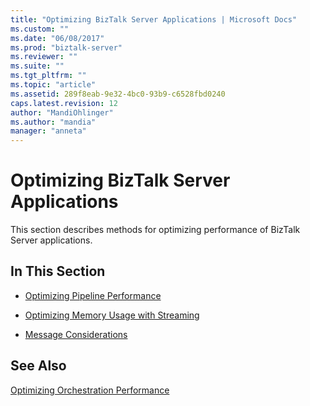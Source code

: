 ```yaml
---
title: "Optimizing BizTalk Server Applications | Microsoft Docs"
ms.custom: ""
ms.date: "06/08/2017"
ms.prod: "biztalk-server"
ms.reviewer: ""
ms.suite: ""
ms.tgt_pltfrm: ""
ms.topic: "article"
ms.assetid: 289f8eab-9e32-4bc0-93b9-c6528fbd0240
caps.latest.revision: 12
author: "MandiOhlinger"
ms.author: "mandia"
manager: "anneta"
---
```

# Optimizing BizTalk Server Applications
This section describes methods for optimizing performance of BizTalk Server applications.  
  
## In This Section  
  
-   [Optimizing Pipeline Performance](../technical-guides/optimizing-pipeline-performance.md)  
  
-   [Optimizing Memory Usage with Streaming](../technical-guides/optimizing-memory-usage-with-streaming.md)  
  
-   [Message Considerations](../technical-guides/message-considerations.md)  
  
## See Also  
 [Optimizing Orchestration Performance](../technical-guides/optimizing-orchestration-performance.md)